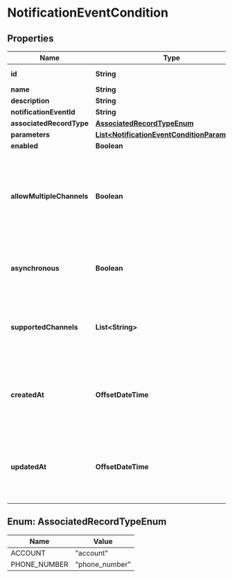 

# NotificationEventCondition


## Properties

Name | Type | Description | Notes
------------ | ------------- | ------------- | -------------
**id** | **String** | A UUID. |  [optional] [readonly]
**name** | **String** |  |  [optional]
**description** | **String** |  |  [optional]
**notificationEventId** | **String** |  |  [optional]
**associatedRecordType** | [**AssociatedRecordTypeEnum**](#AssociatedRecordTypeEnum) |  |  [optional]
**parameters** | [**List&lt;NotificationEventConditionParameters&gt;**](NotificationEventConditionParameters.md) |  |  [optional]
**enabled** | **Boolean** |  |  [optional]
**allowMultipleChannels** | **Boolean** | Dictates whether a notification channel id needs to be provided when creating a notficiation setting. |  [optional]
**asynchronous** | **Boolean** | Dictates whether a notification setting will take effect immediately. |  [optional]
**supportedChannels** | **List&lt;String&gt;** | Dictates the supported notification channel types that can be emitted. |  [optional]
**createdAt** | **OffsetDateTime** | ISO 8601 formatted date indicating when the resource was created. |  [optional]
**updatedAt** | **OffsetDateTime** | ISO 8601 formatted date indicating when the resource was updated. |  [optional]



## Enum: AssociatedRecordTypeEnum

Name | Value
---- | -----
ACCOUNT | &quot;account&quot;
PHONE_NUMBER | &quot;phone_number&quot;



